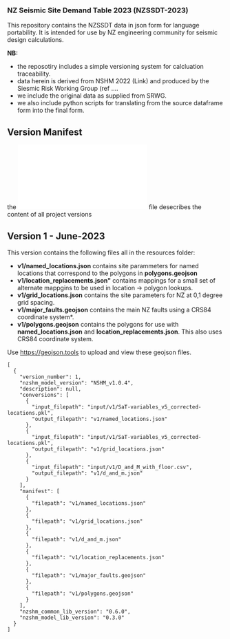 ### NZ Seismic Site Demand Table 2023 (NZSSDT-2023)

This repository contains the NZSSDT data in json form for language portability. It is intended
for use by NZ engineering community for seismic design calculations.

**NB:**
 - the reposotiry includes a simple versioning system for calcluation traceability.
 - data herein is derived from NSHM 2022 (Link) and produced by the Siesmic Risk Working Group (ref ....
 - we include the original data as supplied from SRWG.
 - we also include python scripts for translating from the source dataframe form into the final form.

## Version Manifest

the ![version_list](resources/version_list.json) file desecribes the content of all project versions

## Version 1  - June-2023

This version contains the following files all in the resources folder:

 - **v1/named_locations.json** contains site parammeters for named locations that correspond to the polygons in **polygons.geojson**
 - **v1/location_replacements.json"** contains mappings for a small set of alternate mappgins to be used in location -> polygon lookups.
 - **v1/grid_locations.json** contains the site parameters for NZ at 0,1 degree grid spacing.
 - **v1/major_faults.geojson** contains the main NZ faults using a CRS84 coordinate system*.
 - **v1/polygons.geojson** contains the polygons for use with **named_locations.json** and **location_replacements.json**. This also uses CRS84 coordinate system.

 Use https://geojson.tools to upload and view these geojson files.

```
[
  {
    "version_number": 1,
    "nzshm_model_version": "NSHM_v1.0.4",
    "description": null,
    "conversions": [
      {
        "input_filepath": "input/v1/SaT-variables_v5_corrected-locations.pkl",
        "output_filepath": "v1/named_locations.json"
      },
      {
        "input_filepath": "input/v1/SaT-variables_v5_corrected-locations.pkl",
        "output_filepath": "v1/grid_locations.json"
      },
      {
        "input_filepath": "input/v1/D_and_M_with_floor.csv",
        "output_filepath": "v1/d_and_m.json"
      }
    ],
    "manifest": [
      {
        "filepath": "v1/named_locations.json"
      },
      {
        "filepath": "v1/grid_locations.json"
      },
      {
        "filepath": "v1/d_and_m.json"
      },
      {
        "filepath": "v1/location_replacements.json"
      },
      {
        "filepath": "v1/major_faults.geojson"
      },
      {
        "filepath": "v1/polygons.geojson"
      }
    ],
    "nzshm_common_lib_version": "0.6.0",
    "nzshm_model_lib_version": "0.3.0"
  }
]
```